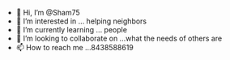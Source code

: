 - 👋 Hi, I’m @Sham75
- 👀 I’m interested in ... helping neighbors 
- 🌱 I’m currently learning ... people 
- 💞️ I’m looking to collaborate on ...what the needs of others are
- 📫 How to reach me ...8438588619

<!---
Sham75/Sham75 is a ✨ special ✨ repository because its `README.md` (this file) appears on your GitHub profile.
You can click the Preview link to take a look at your changes.
--->
